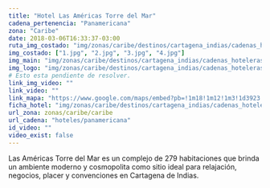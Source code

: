 ```yaml
---
title: "Hotel Las Américas Torre del Mar"
cadena_pertenencia: "Panamericana"
zona: "Caribe"
date: 2018-03-06T16:33:37-03:00
ruta_img_costado: "img/zonas/caribe/destinos/cartagena_indias/cadenas_hoteleras/panamericana/torre_del_mar/imagenes_hotel/"
img_costado: ["1.jpg", "2.jpg", "3.jpg", "4.jpg"]
img_main: "img/zonas/caribe/destinos/cartagena_indias/cadenas_hoteleras/panamericana/torre_del_mar/ficha_torre_del_mar.jpg"
img_logo: "img/zonas/caribe/destinos/cartagena_indias/cadenas_hoteleras/panamericana/torre_del_mar/logo_hotel/logo_torre_del_mar.jpg"
# Esto esta pendiente de resolver.
link_img_video: ""
link_video: ""
link_mapa: "https://www.google.com/maps/embed?pb=!1m18!1m12!1m3!1d3923.5266091610024!2d-75.50985578520203!3d10.459088792537313!2m3!1f0!2f0!3f0!3m2!1i1024!2i768!4f13.1!3m3!1m2!1s0x8ef625936b260037%3A0x936b7beac322f9bb!2sHotel+Las+Am%C3%A9ricas!5e0!3m2!1ses!2scl!4v1520365582711"
ficha_hotel: "img/zonas/caribe/destinos/cartagena_indias/cadenas_hoteleras/panamericana/torre_del_mar/torre_del_mar.pdf"
url_zona: zonas/caribe/caribe
url_cadena: "hoteles/panamericana"
id_video: ""
video_exist: false
---
```

Las Américas Torre del Mar es un complejo de 279 habitaciones que brinda un ambiente moderno y cosmopolita como sitio ideal para relajación, negocios, placer y convenciones en Cartagena de Indias.
